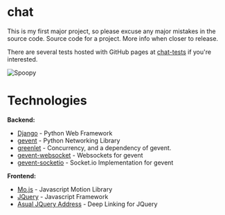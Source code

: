 # chat
This is my first major project, so please excuse any major mistakes in the source code. Source code for a project. More info when closer to release.

There are several tests hosted with GitHub pages at [chat-tests](https://github.com/LuckehPickle/chat-tests#chat-tests) if you're interested.

![Spoopy](http://i.imgur.com/hbEh3VV.png "Spoopy")

# Technologies
__Backend:__
* [Django](https://www.djangoproject.com/) - Python Web Framework
* [gevent](http://www.gevent.org/) - Python Networking Library
* [greenlet](https://pypi.python.org/pypi/greenlet) - Concurrency, and a dependency of gevent.
* [gevent-websocket](https://pypi.python.org/pypi/gevent-websocket/) - Websockets for gevent
* [gevent-socketio](https://github.com/abourget/gevent-socketio) - Socket.io Implementation for gevent


__Frontend:__
* [Mo.js](http://mojs.io/) - Javascript Motion Library
* [JQuery]() - Javascript Framework
* [Asual JQuery Address](http://www.asual.com/jquery/address/) - Deep Linking for JQuery
